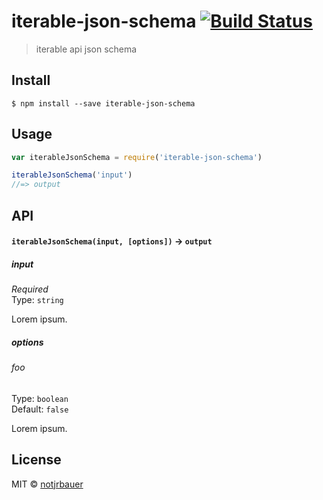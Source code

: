 # iterable-json-schema [![Build Status](https://travis-ci.org/notjrbauer/iterable-json-schema.svg?branch=master)](https://travis-ci.org/notjrbauer/iterable-json-schema)

> iterable api json schema


## Install

```
$ npm install --save iterable-json-schema
```


## Usage

```js
var iterableJsonSchema = require('iterable-json-schema')

iterableJsonSchema('input')
//=> output
```

## API

#### `iterableJsonSchema(input, [options])` -> `output`

##### input

*Required*  
Type: `string`

Lorem ipsum.

##### options

###### foo

Type: `boolean`  
Default: `false`

Lorem ipsum.


## License

MIT © [notjrbauer](http://notjrbauer.github.io)
